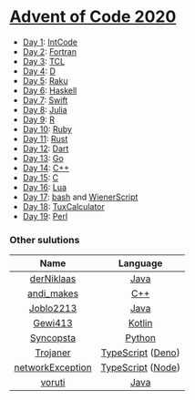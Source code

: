 # [Advent of Code 2020](https://adventofcode.com/2020/)

  * [Day 1](day01/README.md): [IntCode](https://esolangs.org/wiki/Intcode)
  * [Day 2](day02/README.md): [Fortran](https://en.wikipedia.org/wiki/Fortran)
  * [Day 3](day03/README.md): [TCL](https://en.wikipedia.org/wiki/Tcl)
  * [Day 4](day04/README.md): [D](https://en.wikipedia.org/wiki/D_(programming_language))
  * [Day 5](day05/README.md): [Raku](https://en.wikipedia.org/wiki/Raku_(programming_language))
  * [Day 6](day06/README.md): [Haskell](https://en.wikipedia.org/wiki/Haskell_(programming_language))
  * [Day 7](day07/README.md): [Swift](https://en.wikipedia.org/wiki/Swift_(programming_language))
  * [Day 8](day08/README.md): [Julia](https://en.wikipedia.org/wiki/Julia_(programming_language))
  * [Day 9](day09/README.md): [R](https://en.wikipedia.org/wiki/R_(programming_language))
  * [Day 10](day10/README.md): [Ruby](https://en.wikipedia.org/wiki/Ruby_(programming_language))
  * [Day 11](day11/README.md): [Rust](https://en.wikipedia.org/wiki/Rust_(programming_language))
  * [Day 12](day12/README.md): [Dart](https://en.wikipedia.org/wiki/Dart_(programming_language))
  * [Day 13](day13/README.md): [Go](https://en.wikipedia.org/wiki/Go_(programming_language))
  * [Day 14](day14/README.md): [C++](https://en.wikipedia.org/wiki/C++)
  * [Day 15](day15/README.md): [C](https://en.wikipedia.org/wiki/C_(programming_language))
  * [Day 16](day16/README.md): [Lua](https://en.wikipedia.org/wiki/Lua_(programming_language))
  * [Day 17](day17/README.md): [bash](https://en.wikipedia.org/wiki/Bash_(Unix_shell)) and [WienerScript](https://github.com/pichsenmeister/WienerScript)
  * [Day 18](day18/README.md): [TuxCalculator](https://github.com/noeppi-noeppi/TuxCalculator)
  * [Day 19](day19/README.md): [Perl](https://en.wikipedia.org/wiki/Perl)

### Other sulutions

| Name | Language |
|:---:|:---:|
| [derNiklaas](https://github.com/derNiklaas/AoC-2020) | [Java](https://en.wikipedia.org/wiki/Java_(programming_language)) |
| [andi_makes](https://github.com/andi-makes/aoc2020) | [C++](https://en.wikipedia.org/wiki/C++) |
| [Joblo2213](https://github.com/joblo2213/AdventOfCode2020) | [Java](https://en.wikipedia.org/wiki/Java_(programming_language)) |
| [Gewi413](https://github.com/Gewi413/AdventOfCode) | [Kotlin](https://en.wikipedia.org/wiki/Kotlin_(programming_language)) |
| [Syncopsta](https://github.com/syncopsta/aoc_2020) | [Python](https://en.wikipedia.org/wiki/Python_(programming_language)) |
| [Trojaner](https://github.com/TrojanerHD/AdventofCode2020) | [TypeScript](https://en.wikipedia.org/wiki/TypeScript) ([Deno](https://en.wikipedia.org/wiki/Deno_(software))) |
| [networkException](https://github.com/networkException/AdventOfCode) | [TypeScript](https://en.wikipedia.org/wiki/TypeScript) ([Node](https://en.wikipedia.org/wiki/Node.js)) |
| [voruti](https://github.com/voruti/MyAoCSolutions) | [Java](https://en.wikipedia.org/wiki/Java_(programming_language)) |